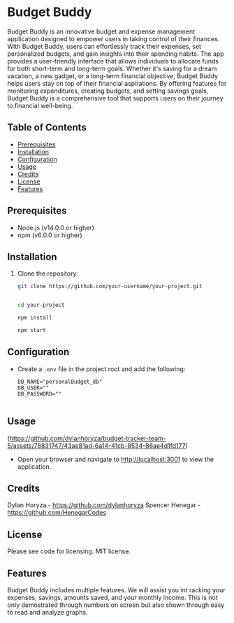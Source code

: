 
# Budget Buddy

Budget Buddy is an innovative budget and expense management application designed to empower users in taking control of their finances. With Budget Buddy, users can effortlessly track their expenses, set personalized budgets, and gain insights into their spending habits. The app provides a user-friendly interface that allows individuals to allocate funds for both short-term and long-term goals. Whether it's saving for a dream vacation, a new gadget, or a long-term financial objective, Budget Buddy helps users stay on top of their financial aspirations. By offering features for monitoring expenditures, creating budgets, and setting savings goals, Budget Buddy is a comprehensive tool that supports users on their journey to financial well-being.


## Table of Contents

- [Prerequisites](#prerequisites)
- [Installation](#installation)
- [Configuration](#configuration)
- [Usage](#usage)
- [Credits](#credits)
- [License](#license)
- [Features](#features)

## Prerequisites

- Node.js (v14.0.0 or higher)
- npm (v6.0.0 or higher)


## Installation


1. Clone the repository:

   ```bash
   git clone https://github.com/your-username/your-project.git


   cd your-project

   npm install

   npm start


## Configuration

- Create a `.env` file in the project root and add the following:

  ```env
  DB_NAME="personalBudget_db"
  DB_USER=""
  DB_PASSWORD=""


## Usage

(https://github.com/dylanhoryza/budget-tracker-team-5/assets/78831747/43ae81ad-6a14-41cb-8534-86ae4d1fd177)



- Open your browser and navigate to [http://localhost:3001](http://localhost:3000) to view the application.

## Credits

Dylan Horyza - https://github.com/dylanhoryza
Spencer Henegar - https://github.com/HenegarCodes

## License

Please see code for licensing. MIT license.

## Features

Budget Buddy includes multiple features. We will assist you int racking your expenses, savings, amounts saved, and your monthly income. This is not only demostrated through numbers on screen but also shown through easy to read and analyze graphs. 

